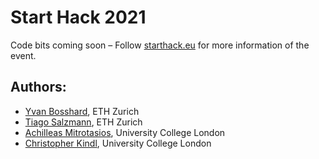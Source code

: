 # Start Hack 2021

Code bits coming soon – Follow [starthack.eu](https://www.starthack.eu/program) for more information of the event.

## Authors:
- [Yvan Bosshard](https://https://www.linkedin.com/in/yvan-bosshard/), ETH Zurich
- [Tiago Salzmann](https://www.linkedin.com/in/tiago-salzmann-888818164/), ETH Zurich
- [Achilleas Mitrotasios](https://www.linkedin.com/in/achilleas-mitrotasios/), University College London
- [Christopher Kindl](https://www.linkedin.com/in/kindl/), University College London
